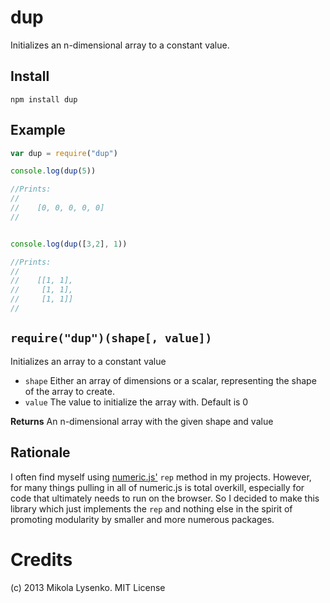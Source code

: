 # dup
Initializes an n-dimensional array to a constant value.

## Install

    npm install dup
    
## Example

```javascript
var dup = require("dup")

console.log(dup(5))

//Prints:
//
//    [0, 0, 0, 0, 0]
//


console.log(dup([3,2], 1))

//Prints:
//
//    [[1, 1],
//     [1, 1],
//     [1, 1]]
//
```

## `require("dup")(shape[, value])`
Initializes an array to a constant value

* `shape` Either an array of dimensions or a scalar, representing the shape of the array to create.
* `value` The value to initialize the array with.  Default is 0

**Returns** An n-dimensional array with the given shape and value

## Rationale
I often find myself using [numeric.js'](http://www.numericjs.com/) `rep` method in my projects.  However, for many things pulling in all of numeric.js is total overkill, especially for code that ultimately needs to run on the browser.  So I decided to make this library which just implements the `rep` and nothing else in the spirit of promoting modularity by smaller and more numerous packages.

# Credits
(c) 2013 Mikola Lysenko. MIT License